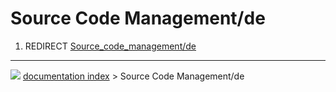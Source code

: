 # Source Code Management/de
1.  REDIRECT [Source_code_management/de](Source_code_management/de.md)



---
![](images/Right_arrow.png) [documentation index](../README.md) > Source Code Management/de
